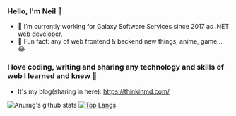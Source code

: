 ### Hello, I'm Neil 👋
* 🔭 I’m currently working for Galaxy Software Services since 2017 as .NET web developer.
* 🌟 Fun fact: any of web frontend & backend new things, anime, game... 😂

### I love coding, writing and sharing any technology and skills of web I learned and knew :muscle:
* It's my blog(sharing in here): https://thinkinmd.com/

![Anurag's github stats](https://github-readme-stats.vercel.app/api?username=cdcd72&show_icons=true&theme=dracula)
[![Top Langs](https://github-readme-stats.vercel.app/api/top-langs/?username=cdcd72&layout=compact&theme=dracula)](https://github.com/anuraghazra/github-readme-stats)

<!--
**cdcd72/cdcd72** is a ✨ _special_ ✨ repository because its `README.md` (this file) appears on your GitHub profile.

Here are some ideas to get you started:

- 🔭 I’m currently working on ...
- 🌱 I’m currently learning ...
- 👯 I’m looking to collaborate on ...
- 🤔 I’m looking for help with ...
- 💬 Ask me about ...
- 📫 How to reach me: ...
- 😄 Pronouns: ...
- ⚡ Fun fact: ...
-->

